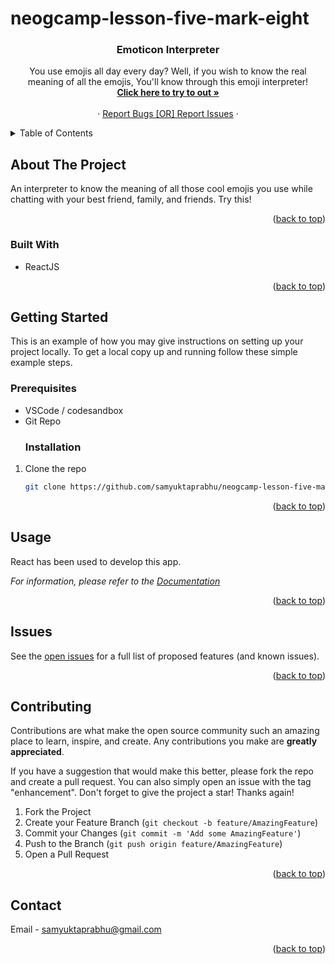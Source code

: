 # neogcamp-lesson-five-mark-eight

<a name="readme-top"></a>
<h3 align="center" name="readme-top">Emoticon Interpreter</h3>

  <p align="center">
    You use emojis all day every day? Well, if you wish to know the real meaning of all the emojis, You'll know through this emoji interpreter!
    <br />
    <a href="https://k8d61d-3000.preview.csb.app/"><strong>Click here to try to out »</strong></a>
    <br />
    <br />
    <a href=""></a>
    ·
    <a href="https://github.com/samyuktaprabhu/neogcamp-lesson-five-mark-eight/issues">Report Bugs [OR] Report Issues</a>
    ·
</div>

<details>
  <summary>Table of Contents</summary>
  <ol>
    <li>
      <a href="#about-the-project">About The Project</a>
      <ul>
        <li><a href="#built-with">Built With</a></li>
      </ul>
    </li>
    <li>
      <a href="#getting-started">Getting Started</a>
      <ul>
        <li><a href="#prerequisites">Prerequisites</a></li>
        <li><a href="#installation">Installation</a></li>
      </ul>
    </li>
    <li><a href="#usage">Usage</a></li>
    <li><a href="#contributing">Contributing</a></li>
    <li><a href="#contact">Contact</a></li>
  </ol>
</details>

## About The Project

 An interpreter to know the meaning of all those cool emojis you use while chatting with your best friend, family, and friends. Try this!

<p align="right">(<a href="#readme-top">back to top</a>)</p>


### Built With

* ReactJS


<p align="right">(<a href="#readme-top">back to top</a>)</p>

## Getting Started

This is an example of how you may give instructions on setting up your project locally.
To get a local copy up and running follow these simple example steps.

### Prerequisites

* VSCode / codesandbox
* Git Repo
  ### Installation

1. Clone the repo
   ```sh
   git clone https://github.com/samyuktaprabhu/neogcamp-lesson-five-mark-eight.git
   ```

<p align="right">(<a href="#readme-top">back to top</a>)</p>

<!-- USAGE EXAMPLES -->
## Usage

React has been used to develop this app.

_For information, please refer to the [Documentation](https://reactjs.org/docs/getting-started.html)_

<p align="right">(<a href="#readme-top">back to top</a>)</p>

<!-- ROADMAP -->
## Issues

See the [open issues](https://github.com/samyuktaprabhu/neogcamp-lesson-five-mark-eight/issues) for a full list of proposed features (and known issues).

<p align="right">(<a href="#readme-top">back to top</a>)</p>

<!-- CONTRIBUTING -->
## Contributing

Contributions are what make the open source community such an amazing place to learn, inspire, and create. Any contributions you make are **greatly appreciated**.

If you have a suggestion that would make this better, please fork the repo and create a pull request. You can also simply open an issue with the tag "enhancement".
Don't forget to give the project a star! Thanks again!

1. Fork the Project
2. Create your Feature Branch (`git checkout -b feature/AmazingFeature`)
3. Commit your Changes (`git commit -m 'Add some AmazingFeature'`)
4. Push to the Branch (`git push origin feature/AmazingFeature`)
5. Open a Pull Request

<p align="right">(<a href="#readme-top">back to top</a>)</p>

<!-- CONTACT -->
## Contact

Email - samyuktaprabhu@gmail.com


<p align="right">(<a href="#readme-top">back to top</a>)</p>
